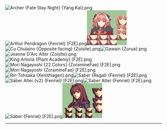![Archer {Fate Stay Night} {Yang Kai}.png](https://raw.githubusercontent.com/Klokinator/FE-Repo/main/Portrait%20Repository/Non-FE%20Properties/Fate/Archer%20(Fate%20Stay%20Night)%20%7BYang%20Kai%7D.png "Archer {Fate Stay Night} {Yang Kai}.png")![Arthur Pendragon {Fenriel} [F2E].png](https://raw.githubusercontent.com/Klokinator/FE-Repo/main/Portrait%20Repository/Non-FE%20Properties/Fate/Arthur%20Pendragon%20%7BFenriel%7D%20%5BF2E%5D.png "Arthur Pendragon {Fenriel} [F2E].png")![Astolfo {Explosionwolf} [F2E] [AI].png](https://raw.githubusercontent.com/Klokinator/FE-Repo/main/Portrait%20Repository/Non-FE%20Properties/Fate/Astolfo%20%7BExplosionwolf%7D%20%5BF2E%5D%20%5BAI%5D.png "Astolfo {Explosionwolf} [F2E] [AI].png")![Cu Chulainn {Opposite facing} {Zoisite}.png](https://raw.githubusercontent.com/Klokinator/FE-Repo/main/Portrait%20Repository/Non-FE%20Properties/Fate/Cu%20Chulainn%20(Opposite%20facing)%20%7BZoisite%7D.png "Cu Chulainn {Opposite facing} {Zoisite}.png")![Gawain {Zorua}.png](https://raw.githubusercontent.com/Klokinator/FE-Repo/main/Portrait%20Repository/Non-FE%20Properties/Fate/Gawain%20%7BZorua%7D.png "Gawain {Zorua}.png")![Jeanne D'Arc Alter {Zoisite}.png](https://raw.githubusercontent.com/Klokinator/FE-Repo/main/Portrait%20Repository/Non-FE%20Properties/Fate/Jeanne%20D'Arc%20Alter%20%7BZoisite%7D.png "Jeanne D'Arc Alter {Zoisite}.png")![King Artoria {Plant Academy} [F2E].png](https://raw.githubusercontent.com/Klokinator/FE-Repo/main/Portrait%20Repository/Non-FE%20Properties/Fate/King%20Artoria%20%7BPlant%20Academy%7D%20%5BF2E%5D.png "King Artoria {Plant Academy} [F2E].png")![Mori Nagayoshi {22 Colors} {ZoramineFae} [F2E].png](https://raw.githubusercontent.com/Klokinator/FE-Repo/main/Portrait%20Repository/Non-FE%20Properties/Fate/Mori%20Nagayoshi%20(22%20Colors)%20%7BZoramineFae%7D%20%5BF2E%5D.png "Mori Nagayoshi {22 Colors} {ZoramineFae} [F2E].png")![Mori Nagayoshi {ZoramineFae} [F2E].png](https://raw.githubusercontent.com/Klokinator/FE-Repo/main/Portrait%20Repository/Non-FE%20Properties/Fate/Mori%20Nagayoshi%20%7BZoramineFae%7D%20%5BF2E%5D.png "Mori Nagayoshi {ZoramineFae} [F2E].png")![Rin Tohsaka {Xenithiagen}.png](https://raw.githubusercontent.com/Klokinator/FE-Repo/main/Portrait%20Repository/Non-FE%20Properties/Fate/Rin%20Tohsaka%20%7BXenithiagen%7D.png "Rin Tohsaka {Xenithiagen}.png")![Saber {Regal} {Fenriel} [F2E].png](https://raw.githubusercontent.com/Klokinator/FE-Repo/main/Portrait%20Repository/Non-FE%20Properties/Fate/Saber%20(Regal)%20%7BFenriel%7D%20%5BF2E%5D.png "Saber {Regal} {Fenriel} [F2E].png")![Saber Alter {v2} {Fenriel} [F2E].png](https://raw.githubusercontent.com/Klokinator/FE-Repo/main/Portrait%20Repository/Non-FE%20Properties/Fate/Saber%20Alter%20(v2)%20%7BFenriel%7D%20%5BF2E%5D.png "Saber Alter {v2} {Fenriel} [F2E].png")![Saber Alter {Fenriel} [F2E].png](https://raw.githubusercontent.com/Klokinator/FE-Repo/main/Portrait%20Repository/Non-FE%20Properties/Fate/Saber%20Alter%20%7BFenriel%7D%20%5BF2E%5D.png "Saber Alter {Fenriel} [F2E].png")![Saber {Fenriel} [F2E].png](https://raw.githubusercontent.com/Klokinator/FE-Repo/main/Portrait%20Repository/Non-FE%20Properties/Fate/Saber%20%7BFenriel%7D%20%5BF2E%5D.png "Saber {Fenriel} [F2E].png")![Scathach {Explosionwolf} [F2E] [AI].png](https://raw.githubusercontent.com/Klokinator/FE-Repo/main/Portrait%20Repository/Non-FE%20Properties/Fate/Scathach%20%7BExplosionwolf%7D%20%5BF2E%5D%20%5BAI%5D.png "Scathach {Explosionwolf} [F2E] [AI].png")



----

